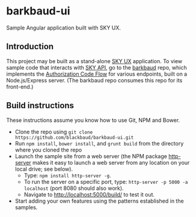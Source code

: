 # barkbaud-ui

Sample Angular application built with SKY UX.

## Introduction

This project may be built as a stand-alone [SKY UX](http://skyux.developer.blackbaud.com/) application. To view sample code that interacts with [SKY API](https://developer.sky.blackbaud.com/), go to the [barkbaud](https://github.com/blackbaud/barkbaud) repo, which implements the [Authorization Code Flow](https://apidocs.sky.blackbaud.com/docs/authorization/auth-code-flow/) for various endpoints, built on a Node.js/Express server. (The barkbaud repo consumes this repo for its front-end.)

## Build instructions

These instructions assume you know how to use Git, NPM and Bower.

- Clone the repo using `git clone https://github.com/blackbaud/barkbaud-ui.git`
- Run `npm install`, `bower install`, and `grunt build` from the directory where you cloned the repo
- Launch the sample site from a web server (the NPM package [http-server](https://www.npmjs.com/package/http-server) makes it easy to launch a web server from any location on your local drive; see below).
    - Type: `npm install http-server -g`.
    - To run the server on a specific port, type: `http-server -p 5000 -a localhost` (port 8080 should also work).
    - Navigate to [http://localhost:5000/build/](http://localhost:5000/build/) to test it out.
- Start adding your own features using the patterns established in the samples.
